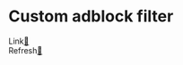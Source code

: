 # Custom adblock filter
Link[🔗](https://cdn.jsdelivr.net/gh/goldkeyber112/adblock/rule.txt)  
Refresh[🔄](https://purge.jsdelivr.net/gh/goldkeyber112/adblock/rule.txt)  
